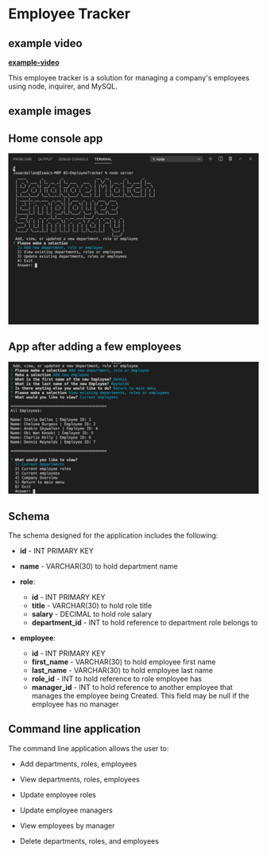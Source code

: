 # Employee Tracker

## example video 

**[example-video](https://youtu.be/697FVSI7Tyw)**

This employee tracker is a solution for managing a company's employees using node, inquirer, and MySQL.

## example images  

## Home console app
![Employee Tracker App Example1](./example1.png)
## App after adding a few employees
![Employee Tracker App Example2](./example2.png)

## Schema 

The schema designed for the application includes the following:

  * **id** - INT PRIMARY KEY
  * **name** - VARCHAR(30) to hold department name

* **role**:

  * **id** - INT PRIMARY KEY
  * **title** -  VARCHAR(30) to hold role title
  * **salary** -  DECIMAL to hold role salary
  * **department_id** -  INT to hold reference to department role belongs to

* **employee**:

  * **id** - INT PRIMARY KEY
  * **first_name** - VARCHAR(30) to hold employee first name
  * **last_name** - VARCHAR(30) to hold employee last name
  * **role_id** - INT to hold reference to role employee has
  * **manager_id** - INT to hold reference to another employee that manages the employee being Created. This field may be null if the employee has no manager
  
## Command line application 

The command line application allows the user to:

  * Add departments, roles, employees

  * View departments, roles, employees

  * Update employee roles

  * Update employee managers

  * View employees by manager

  * Delete departments, roles, and employees

